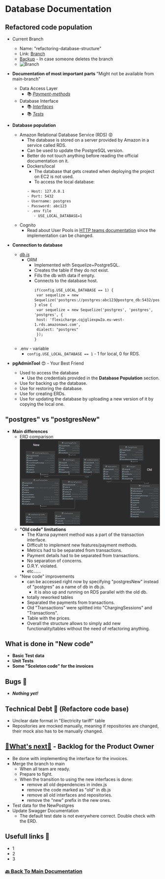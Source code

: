 # Database Documentation

## Refactored code population
- Current Branch
  - Name: "refactoring-database-structure"
  - Link: [Branch](https://github.com/knowitrickard/FlexiCharge-Backend/tree/refactoring-database-structure)
  - [Backup](https://drive.google.com/file/d/1sIOtSlLaWU1wGjl4CZKd0jZ8oWMaV-T3/view?usp=sharing) - In case someone deletes the branch
  - ![Branch](https://img.shields.io/github/last-commit/knowitrickard/FlexiCharge-Backend/refactoring-database-structure?style=for-the-badge) 


- **Documentation of most important parts** "Might not be available from main-branch"
    - Data Access Layer
      - 📚 [_Payment-methods_](../../src/data-access-layer/payment-methods/README.md)
    - Database Interface
      - 📚 [_Interfaces_](../../src/database-Interface/README.md)
      - 📚 [_Tests_](../../src/database-Interface/tests/README.md)


- **Database population**
    - Amazon Relational Database Service (RDS) :rage:
      - The database is stored on a server provided by Amazon in a service called RDS.
      - Can be used to update the PostgreSQL version.
      - Better do not touch anything before reading the official documentation on it.
      - Dockers/local
        - The database that gets created when deploying the project on EC2 is not used.
        - To access the local database:
         ```
        - Host: 127.0.0.1
        - Port: 5432
        - Username: postgres
        - Password: abc123
        - .env file
            - USE_LOCAL_DATABASE=1
          ```
    - Cognito
      - Read about User Pools in [HTTP teams documentation](../http/README.md) since the implementation can be changed.


- **Connection to database**
    - [_db.js_](../../src/data-access-layer/db.js)
      - ORM
        - Implemented with Sequelize+PostgreSQL.
        - Creates the table if they do not exist.
        - Fills the db with data if empty.
        - Connects to the database host.
           ```JS
           if(config.USE_LOCAL_DATABASE == 1) {
            var sequelize = new Sequelize('postgres://postgres:abc123@postgre_db:5432/postgredb')
           } else {
            var sequelize = new Sequelize('postgres', 'postgres', 'postgres', {
            host: 'flexicharge.cqjgliexpw2a.eu-west-1.rds.amazonaws.com',
            dialect: "postgres"
            });
           }
           ```
    - .env - variable
      - `config.USE_LOCAL_DATABASE == 1` - 1 for local, 0 for RDS.
        
    
- **pgAdminTool** :heart_eyes: - Your Best Friend
    - Used to access the database
      - Use the credentials provided in the **Database Population** section.
    - Use for backing up the database.
    - Use for restoring the database.
    - Use for creating ERDs.
    - Use for updating the database by uploading a new version of it by copying the local one.

## "postgres" vs "postgresNew"
- **Main differences**
    - ERD comparison
    ![_ERD-Comparison_](images/erd_comparison.png)
    - **"Old code" limitations**
      - The Klarna payment method was a part of the transaction interface.
      - Difficult to implement new features/payment methods.
      - Metrics had to be separated from transactions.
      - Payment details had to be separated from transactions.
      - No separation of concerns.
      - D.R.Y. violated.
      - etc......
    - "New code" improvements
      - can be accessed right now by specifying "postgresNew" instead of "postgres" as a name of db in db.js.
        - it is also up and running on RDS parallel with the old db.
      - totally reworked tables
      - Separated the payments from transactions.
      - Old "Transactions" were splitted into "ChargingSessions" and "Transactions".
      - Table with the prices.
      - Overall the structure allows to simply add new functionality/tables without the need of refactoring anything.

## What is done in "New code"
- **Basic Test data**
- **Unit Tests**
- **Some "Sceleton code" for the invoices**

## Bugs 🐞
- **_Nothing yet!_**

## Technical Debt 🐞 (Refactore code base)
- Unclear date format in "Electricity tariff" table
- Repositories are mocked manually, meaning if repositories are changed, their mock also has to be manually changed.

## [🔨What's next🔨](https://www.youtube.com/watch?v=dQw4w9WgXcQ) - Backlog for the Product Owner
- Be done with implementing the interface for the invoices.
- Merge the branch to main
  - When all team are ready.
  - Prepare to fight.
  - When the transition to using the new interfaces is done:
    - remove all old dependencies in index.js
    - remove the code marked as "old" in db.js
    - remove all old interfaces and repositories.
    - remove the "new" prefix in the new ones.
- Test data for the NewPostgres
- Update Swagger Documentation
  - The default test date is not everywhere correct. Double check with the ERD.


## Usefull links 🔗
- 1
- 2
- 3


### [🔙 Back To Main Documentation](../../../README.md)
